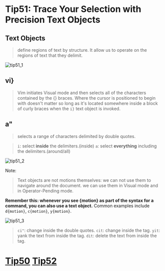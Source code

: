 # Tip51: Trace Your Selection with Precision Text Objects

## Text Objects
>define regions of text by structure. It allow us to operate on the regions of text that they delimit.

![tip51_1](images/tip51_1.png)

## vi}
>Vim initiates Visual mode and then selects all of the characters contained by the {} braces.
>Where the cursor is positioned to begin with doesn't matter so long as it's located somewhere inside a block of curly braces when the `i}` text object is invoked.

## a"
>selects a range of characters delimited by double quotes.

>`i`: select **inside** the delimiters.(inside)
>`a`: select **everything** including the delimiters.(around/all)

![tip51_2](images/tip51_2.png)

Note:
>Text objects are not motions themselves:
>we can not use them to navigate around the document.
>we can use them in Visual mode and in Operator-Pending mode.

**Remember this: whenever you see {motion} as part of the syntax for a command, you can also use a text object.** Common examples include `d{motion}`, `c{motion}`, `y{motion}`.

![tip51_3](images/tip51_3.png)
>`ci"`: change inside the double quotes.
>`cit`: change inside the tag.
>`yit`: yank the text from inside the tag.
>`dit`: delete the text from inside the tag.

# [Tip50](tip50.md) [Tip52](tip52.md)
